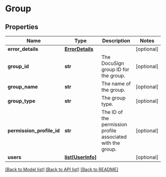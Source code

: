 # Group

## Properties
Name | Type | Description | Notes
------------ | ------------- | ------------- | -------------
**error_details** | [**ErrorDetails**](ErrorDetails.md) |  | [optional] 
**group_id** | **str** | The DocuSign group ID for the group. | [optional] 
**group_name** | **str** | The name of the group. | [optional] 
**group_type** | **str** | The group type. | [optional] 
**permission_profile_id** | **str** | The ID of the permission profile associated with the group. | [optional] 
**users** | [**list[UserInfo]**](UserInfo.md) |  | [optional] 

[[Back to Model list]](../README.md#documentation-for-models) [[Back to API list]](../README.md#documentation-for-api-endpoints) [[Back to README]](../README.md)


